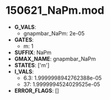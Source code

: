# 150621_NaPm.mod

- **G_VALS**:
  - gnapmbar_NaPm: 2e-05
- **GATES**:
  - m: 1
- **SUFFIX**: NaPm
- **GMAX_NAME**: gnapmbar_NaPm
- **STATES**: ['m']
- **I_VALS**:
  - 6.3: 1.9999998942762388e-05
  - 37: 1.9999994524029525e-05
- **ERROR_FLAGS**: []
